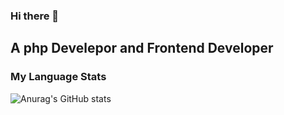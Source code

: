 ### Hi there 👋
<h2>A php Develepor and Frontend Developer</h2>


<h3>My Language Stats</h3>

![Anurag's GitHub stats](https://github-readme-stats.vercel.app/api?username=anuraghazra&show_icons=true&bg_color=252525)
